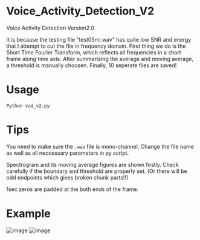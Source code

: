 # Voice_Activity_Detection_V2
Voice Activity Detection Version2.0

It is because the testing file "test05mi.wav" has quite low SNR and energy that I attempt to cut the file in frequency domain. First thing we do is the Short Time Fourier Transform, which reflects all frequencies in a short frame along time axis. After summarizing the average and moving average, a threshold is manually choosen. Finally, 10 seperate files are saved!

# Usage
`Python vad_v2.py`

# Tips
You need to make sure the `.wav` file is mono-channel. Change the file name as well as all neccessary parameters in py script.

Spectrogram and its moving average figures are shown firstly. Check carefully if the boundary and threshold are properly set. (Or there will be odd endpoints which gives broken chunk parts!!)

1sec zeros are padded at the both ends of the frame. 

# Example
![image]()
![image]()

